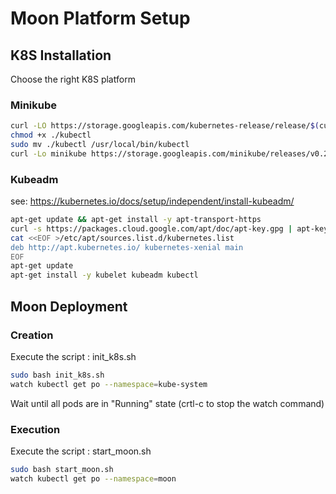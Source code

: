 # Moon Platform Setup
## K8S Installation
Choose the right K8S platform
### Minikube
```bash
curl -LO https://storage.googleapis.com/kubernetes-release/release/$(curl -s https://storage.googleapis.com/kubernetes-release/release/stable.txt)/bin/linux/amd64/kubectl
chmod +x ./kubectl
sudo mv ./kubectl /usr/local/bin/kubectl
curl -Lo minikube https://storage.googleapis.com/minikube/releases/v0.21.0/minikube-linux-amd64 && chmod +x minikube && sudo mv minikube /usr/local/bin/
```

### Kubeadm
see: https://kubernetes.io/docs/setup/independent/install-kubeadm/
```bash
apt-get update && apt-get install -y apt-transport-https
curl -s https://packages.cloud.google.com/apt/doc/apt-key.gpg | apt-key add -
cat <<EOF >/etc/apt/sources.list.d/kubernetes.list
deb http://apt.kubernetes.io/ kubernetes-xenial main
EOF
apt-get update
apt-get install -y kubelet kubeadm kubectl
```

## Moon Deployment
### Creation
Execute the script : init_k8s.sh
```bash
sudo bash init_k8s.sh
watch kubectl get po --namespace=kube-system
```
Wait until all pods are in "Running" state (crtl-c to stop the watch command)

### Execution
Execute the script : start_moon.sh
```bash
sudo bash start_moon.sh
watch kubectl get po --namespace=moon
```

